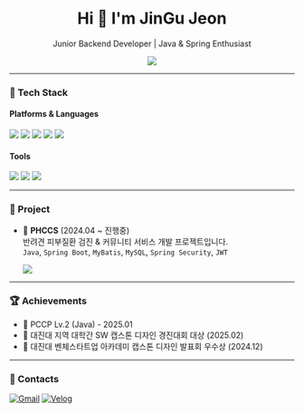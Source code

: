 <h1 align="center">Hi 👋 I'm JinGu Jeon</h1>
<p align="center">Junior Backend Developer | Java & Spring Enthusiast</p>

<p align="center">
  <a href="https://magic-lotus-bd5.notion.site/184d34b67d2880baae47eb7bc5d90c42?pvs=4">
    <img src="https://img.shields.io/badge/이력서(Resume)-000000?style=for-the-badge&logo=notion&logoColor=white"/>
  </a>
</p>

---

### 💪 Tech Stack

#### Platforms & Languages
<p>
  <img src="https://img.shields.io/badge/Java-007396?style=for-the-badge&logo=java&logoColor=white"/>
  <img src="https://img.shields.io/badge/Spring-6DB33F?style=for-the-badge&logo=spring&logoColor=white"/>
  <img src="https://img.shields.io/badge/MySQL-4479A1?style=for-the-badge&logo=mysql&logoColor=white"/>
  <img src="https://img.shields.io/badge/Kotlin-7F52FF?style=for-the-badge&logo=kotlin&logoColor=white"/>
  <img src="https://img.shields.io/badge/Python-3776AB?style=for-the-badge&logo=python&logoColor=white"/>
</p>

#### Tools
<p>
  <img src="https://img.shields.io/badge/Git-F05032?style=for-the-badge&logo=git&logoColor=white"/>
  <img src="https://img.shields.io/badge/Eclipse IDE-2C2255?style=for-the-badge&logo=eclipse&logoColor=white"/>
  <img src="https://img.shields.io/badge/VS Code-007ACC?style=for-the-badge&logo=visualstudiocode&logoColor=white"/>
</p>

---

### 🚀 Project

- 📅 **PHCCS** (2024.04 ~ 진행중)  
  반려견 피부질환 검진 & 커뮤니티 서비스 개발 프로젝트입니다.  
  `Java`, `Spring Boot`, `MyBatis`, `MySQL`, `Spring Security`, `JWT`

  <a href="https://github.com/buja0824/PHCCS.git">
    <img src="https://img.shields.io/badge/🔗 GitHub&nbsp;Repo-181717?style=for-the-badge&logo=github&logoColor=white"/>
  </a>
  
---

### 🏆 Achievements

- 🧾 PCCP Lv.2 (Java) - 2025.01
- 🥇 대진대 지역 대학간 SW 캡스톤 디자인 경진대회 대상 (2025.02)
- 🥈 대진대 벤체스타트업 아카데미 캡스톤 디자인 발표회 우수상 (2024.12)

---

### 📨 Contacts

[![Gmail](https://img.shields.io/badge/Gmail-d14836?style=for-the-badge&logo=Gmail&logoColor=white)](mailto:wlsrn158@gmail.com)
[![Velog](https://img.shields.io/badge/Velog-20C997?style=for-the-badge&logo=Velog&logoColor=white)](https://velog.io/@wsrn158)
